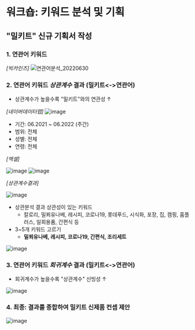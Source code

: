 # 워크숍: 키워드 분석 및 기획

## "밀키트" 신규 기획서 작성

### 1. 연관어 키워드

*[빅카인즈]*
![연관어분석_20220630](https://user-images.githubusercontent.com/39285147/176653937-2dc9de90-6994-47ce-989f-ccbdb6698519.png)

### 2. 연관어 키워드 *상관계수* 결과 (밀키트<->연관어)
  - 상관계수가 높을수록 "밀키트"와의 연관성 ↑

*[네이버데이터랩]*
![image](https://user-images.githubusercontent.com/39285147/176654057-0c49f5b5-e4fa-478a-b28b-a37fa289b306.png)
  - 기간: 06.2021 ~ 06.2022 (주간)
  - 범위: 전체
  - 성별: 전체
  - 연령: 전체

*[엑셀]*


![image](https://user-images.githubusercontent.com/39285147/176657614-5b12d235-e685-40f0-af30-6e93b7c6860c.png)
![image](https://user-images.githubusercontent.com/39285147/176655630-61f270af-9341-4800-9478-1b3e6a7c3f7c.png)

*[상관계수결과]*

![image](https://user-images.githubusercontent.com/39285147/176655074-ad63473e-cc0b-4a3e-b1f4-9a405f517b8d.png)

- 상관분석 결과 상관성이 있는 키워드
  - 칼로리, 밀푀유나베, 레시피, 코로나19, 롯데푸드, 시식화, 포장, 집, 캠핑, 홈플러스, 일회용품, 간편식 등
- 3~5개 키워드 고르기
  - **밀푀유나베, 레시피, 코로나19, 간편식, 조리세트**

![image](https://user-images.githubusercontent.com/39285147/176657115-d407946f-6847-4fb6-a5ea-94b946c8a80f.png)

### 3. 연관어 키워드 *회귀계수* 결과 (밀키트<->연관어)
  - 회귀계수가 높을수록 "상관계수" 신빙성 ↑
  
![image](https://user-images.githubusercontent.com/39285147/176657157-18677b91-bad3-4fd0-957b-fe4ca1c35fe1.png)

### 4. 최종: 결과를 종합하여 밀키트 신제품 컨셉 제안

![image](https://user-images.githubusercontent.com/39285147/176658188-5e2b4660-f46b-48f5-b727-c50bb49438b5.png)



